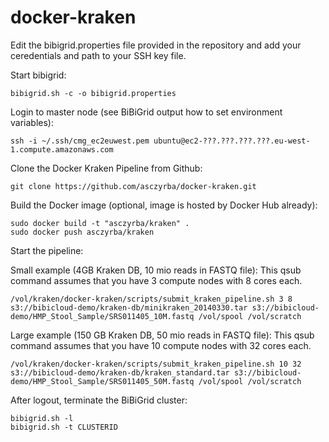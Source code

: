 docker-kraken
=============

Edit the bibigrid.properties file provided in the repository and add your ceredentials and
path to your SSH key file.

Start bibigrid:

    bibigrid.sh -c -o bibigrid.properties

Login to master node (see BiBiGrid output how to set environment variables):

    ssh -i ~/.ssh/cmg_ec2euwest.pem ubuntu@ec2-???.???.???.???.eu-west-1.compute.amazonaws.com

Clone the Docker Kraken Pipeline from Github:

    git clone https://github.com/asczyrba/docker-kraken.git

Build the Docker image (optional, image is hosted by Docker Hub already):

    sudo docker build -t "asczyrba/kraken" .
    sudo docker push asczyrba/kraken

Start the pipeline:

Small example (4GB Kraken DB, 10 mio reads in FASTQ file):
This qsub command assumes that you have 3 compute nodes with 8 cores each.

    /vol/kraken/docker-kraken/scripts/submit_kraken_pipeline.sh 3 8 s3://bibicloud-demo/kraken-db/minikraken_20140330.tar s3://bibicloud-demo/HMP_Stool_Sample/SRS011405_10M.fastq /vol/spool /vol/scratch


Large example (150 GB Kraken DB, 50 mio reads in FASTQ file):
This qsub command assumes that you have 10 compute nodes with 32 cores each.

    /vol/kraken/docker-kraken/scripts/submit_kraken_pipeline.sh 10 32 s3://bibicloud-demo/kraken-db/kraken_standard.tar s3://bibicloud-demo/HMP_Stool_Sample/SRS011405_50M.fastq /vol/spool /vol/scratch
    

After logout, terminate the BiBiGrid cluster:

    bibigrid.sh -l
    bibigrid.sh -t CLUSTERID
    

